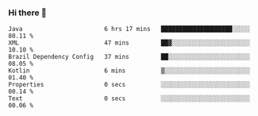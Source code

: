 ### Hi there 👋

<!--START_SECTION:waka-->

```text
Java                       6 hrs 17 mins   ████████████████████░░░░░   80.11 %
XML                        47 mins         ██▓░░░░░░░░░░░░░░░░░░░░░░   10.10 %
Brazil Dependency Config   37 mins         ██░░░░░░░░░░░░░░░░░░░░░░░   08.05 %
Kotlin                     6 mins          ▒░░░░░░░░░░░░░░░░░░░░░░░░   01.40 %
Properties                 0 secs          ░░░░░░░░░░░░░░░░░░░░░░░░░   00.14 %
Text                       0 secs          ░░░░░░░░░░░░░░░░░░░░░░░░░   00.06 %
```

<!--END_SECTION:waka-->

<!--
**jerry-shao/jerry-shao** is a ✨ _special_ ✨ repository because its `README.md` (this file) appears on your GitHub profile.

Here are some ideas to get you started:

- 🔭 I’m currently working on ...
- 🌱 I’m currently learning ...
- 👯 I’m looking to collaborate on ...
- 🤔 I’m looking for help with ...
- 💬 Ask me about ...
- 📫 How to reach me: ...
- 😄 Pronouns: ...
- ⚡ Fun fact: ...
-->
